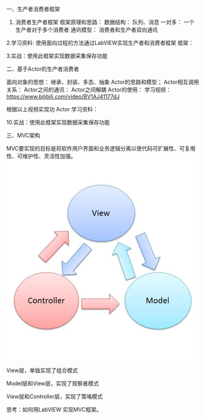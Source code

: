 一、生产者消费者框架

1. 消费者生产者框架
框架原理和思路：
数据结构： 队列、消息
一对多： 一个生产者对于多个消费者
通讯模型： 消费者和生产者双向通讯


2.学习资料: 使用面向过程的方法通过LabVIEW实现生产者和消费者框架
框架：


3.实战：使用此框架实现数据采集保存功能

二、基于Actor的生产者消费者


面向对象的思想： 继承、封装、多态、抽象
Actor的思路和模型；
Actor相互调用关系：
Actor之间的通讯：
Actor之间解耦
Actor的使用：
学习视频：https://www.bilibili.com/video/BV1AJ41177dJ

根据以上视频实现功
Actor 学习资料：



10.实战：使用此框架实现数据采集保存功能


三、MVC架构

MVC要实现的目标是将软件用户界面和业务逻辑分离以使代码可扩展性、可复用性、可维护性、灵活性加强。
![image](./assets/mvc.jpg)

View层，单独实现了组合模式

Model层和View层，实现了观察者模式

View层和Controller层，实现了策咯模式

思考：如何用LabVIEW 实现MVC框架。



